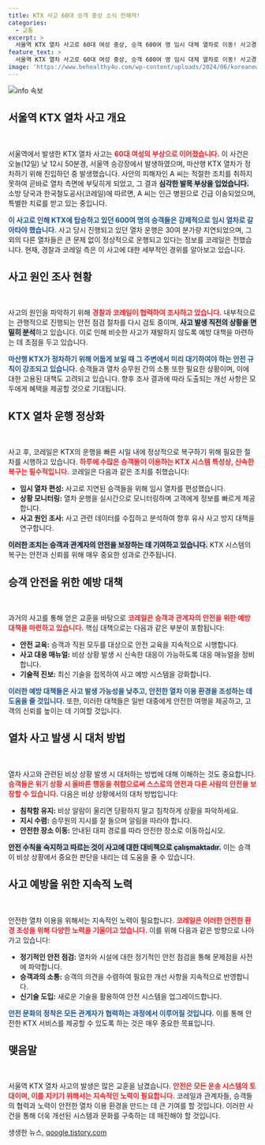 ```yaml
---
title: KTX 사고 60대 승객 중상 소식 전해져!
categories:
  - 교통
excerpt: >
  서울역 KTX 열차 사고로 60대 여성 중상, 승객 600여 명 임시 대체 열차로 이동! 사고경위 조사 중, 이 충격적인 사건의 전말은 무엇일까? 클릭해서 확인하세요!
feature_text: >
  서울역 KTX 열차 사고로 60대 여성 중상, 승객 600여 명 임시 대체 열차로 이동! 사고경위 조사 중, 이 충격적인 사건의 전말은 무엇일까? 클릭해서 확인하세요!
image: 'https://www.behealthy4u.com/wp-content/uploads/2024/06/koreanews.jpg'
---
```


<p><img src="https://www.behealthy4u.com/wp-content/uploads/2024/06/koreanews.jpg" alt="info 속보" /></p>

<h2 data-ke-size="size26">서울역 KTX 열차 사고 개요</h2>

<p data-ke-size="size16">&nbsp;</p>

<p>서울역에서 발생한 KTX 열차 사고는 <b><span style="color: #ee2323;">60대 여성의 부상으로 이어졌습니다.</span></b> 이 사건은 오늘(12일) 낮 12시 50분경, 서울역 승강장에서 발생하였으며, 마산행 KTX 열차가 정차하기 위해 진입하던 중 발생했습니다. 사안의 피해자인 A 씨는 적절한 조치를 취하지 못하여 곧바로 열차 측면에 부딪히게 되었고, 그 결과 <b><span style="background-color: #21538527;">심각한 발목 부상을 입었습니다.</span></b> 소방 당국과 한국철도공사(코레일)에 따르면, A 씨는 인근 병원으로 긴급 이송되었으며, 특별한 치료를 받고 있는 중입니다. </p>

<p><b><span style="color: #1a5490;">이 사고로 인해 KTX에 탑승하고 있던 600여 명의 승객들은 강제적으로 임시 열차로 갈아타야 했습니다.</span></b> 사고 당시 진행되고 있던 열차 운행은 30여 분가량 지연되었으며, 그 외의 다른 열차들은 큰 문제 없이 정상적으로 운행되고 있다는 정보를 코레일은 전했습니다. 현재, 경찰과 코레일 측은 이 사고에 대한 세부적인 경위를 알아보고 있습니다.</p>

<h2 data-ke-size="size26">사고 원인 조사 현황</h2>

<p data-ke-size="size16">&nbsp;</p>

<p>사고의 원인을 파악하기 위해 <b><span style="color: #ee2323;">경찰과 코레일이 협력하여 조사하고 있습니다.</span></b> 내부적으로는 관행적으로 진행되는 안전 점검 절차를 다시 검토 중이며, <b><span style="background-color: #21538527;">사고 발생 직전의 상황을 면밀히 분석</span></b>하고 있습니다. 이로 인해 비슷한 사고가 재발하지 않도록 예방 대책을 마련하는 데 초점을 두고 있습니다.</p>

<p><b><span style="color: #1a5490;">마산행 KTX가 정차하기 위해 어둡게 보일 때 그 주변에서 미리 대기하여야 하는 안전 규칙이 강조되고 있습니다.</span></b> 승객들과 열차 승무원 간의 소통 또한 필요한 상황이며, 이에 대한 고용된 대책도 고려되고 있습니다. 향후 조사 결과에 따라 도출되는 개선 사항은 모두에게 혜택을 제공할 것으로 기대됩니다.</p>

<h2 data-ke-size="size26">KTX 열차 운행 정상화</h2>

<p data-ke-size="size16">&nbsp;</p>

<p>사고 후, 코레일은 KTX의 운행을 빠른 시일 내에 정상적으로 복구하기 위해 필요한 절차를 시행하고 있습니다. <b><span style="color: #ee2323;">하루에 수많은 승객들이 이용하는 KTX 시스템 특성상, 신속한 복구는 필수적입니다.</span></b> 코레일은 다음과 같은 조치를 취했습니다:</p>

<ul>
    <li><b>임시 열차 편성:</b> 사고로 지연된 승객들을 위해 임시 열차를 편성했습니다.</li>
    <li><b>상황 모니터링:</b> 열차 운행을 실시간으로 모니터링하며 고객에게 정보를 빠르게 제공합니다.</li>
    <li><b>사고 원인 조사:</b> 사고 관련 데이터를 수집하고 분석하여 향후 유사 사고 방지 대책을 연구합니다.</li>
</ul>

<p><b><span style="background-color: #21538527;">이러한 조치는 승객과 관계자의 안전을 보장하는 데 기여하고 있습니다.</span></b> KTX 시스템의 복구는 안전과 신뢰를 위해 매우 중요한 성과로 간주됩니다.</p>

<h2 data-ke-size="size26">승객 안전을 위한 예방 대책</h2>

<p data-ke-size="size16">&nbsp;</p>

<p>과거의 사고를 통해 얻은 교훈을 바탕으로 <b><span style="color: #ee2323;">코레일은 승객과 관계자의 안전을 위한 예방 대책을 마련하고 있습니다.</span></b> 핵심 대책으로는 다음과 같은 부분이 포함됩니다:</p>

<ul>
    <li><b>안전 교육:</b> 승객과 직원 모두를 대상으로 안전 교육을 지속적으로 시행합니다.</li>
    <li><b>사고 대응 매뉴얼:</b> 비상 상황 발생 시 신속한 대응이 가능하도록 대응 매뉴얼을 정비합니다.</li>
    <li><b>기술적 진보:</b> 최신 기술을 접목하여 사고 예방 시스템을 강화합니다.</li>
</ul>

<p><b><span style="color: #1a5490;">이러한 예방 대책들은 사고 발생 가능성을 낮추고, 안전한 열차 이용 환경을 조성하는 데 도움을 줄 것입니다.</span></b> 또한, 이러한 대책들은 일반 대중에게 안전한 여행을 제공하고, 고객의 신뢰를 높이는 데 기여할 것입니다.</p>

<h2 data-ke-size="size26">열차 사고 발생 시 대처 방법</h2>

<p data-ke-size="size16">&nbsp;</p>

<p>열차 사고와 관련된 비상 상황 발생 시 대처하는 방법에 대해 이해하는 것도 중요합니다. <b><span style="color: #ee2323;">승객들은 위기 상황 시 올바른 행동을 취함으로써 스스로의 안전과 다른 사람의 안전을 보장할 수 있습니다.</span></b> 다음은 비상 상황에서의 대처 방법입니다:</p>

<ul>
    <li><b>침착함 유지:</b> 비상 알람이 울리면 당황하지 말고 침착하게 상황을 파악하세요.</li>
    <li><b>지시 수렴:</b> 승무원의 지시를 잘 들으며 알림을 따라야 합니다.</li>
    <li><b>안전한 장소 이동:</b> 안내된 대피 경로를 따라 안전한 장소로 이동하십시오.</li>
</ul>

<p><b><span style="background-color: #21538527;">안전 수칙을 숙지하고 따르는 것이 사고에 대한 대비책으로 çalışmaktadır.</span></b> 이는 승객이 비상 상황에서 중요한 판단을 내리는 데 도움을 줄 수 있습니다.</p>

<h2 data-ke-size="size26">사고 예방을 위한 지속적 노력</h2>

<p data-ke-size="size16">&nbsp;</p>

<p>안전한 열차 이용을 위해서는 지속적인 노력이 필요합니다. <b><span style="color: #ee2323;">코레일은 이러한 안전한 환경 조성을 위해 다양한 노력을 기울이고 있습니다.</span></b> 이를 위해 다음과 같은 방향으로 나아가고 있습니다:</p>

<ul>
    <li><b>정기적인 안전 점검:</b> 열차와 시설에 대한 정기적인 안전 점검을 통해 문제점을 사전에 파악합니다.</li>
    <li><b>승객과의 소통:</b> 승객의 의견을 수렴하여 필요한 개선 사항을 지속적으로 반영합니다.</li>
    <li><b>신기술 도입:</b> 새로운 기술을 활용하여 안전 시스템을 업그레이드합니다.</li>
</ul>

<p><b><span style="color: #1a5490;">안전 문화의 정착은 모든 관계자가 협력하는 과정에서 이루어질 것입니다.</span></b> 이를 통해 안전한 KTX 서비스를 제공할 수 있도록 하는 것은 매우 중요한 목표입니다.</p>

<h2 data-ke-size="size26">맺음말</h2>

<p data-ke-size="size16">&nbsp;</p>

<p>서울역 KTX 열차 사고의 발생은 많은 교훈을 남겼습니다. <b><span style="color: #ee2323;">안전은 모든 운송 시스템의 토대이며, 이를 지키기 위해서는 지속적인 노력이 필요합니다.</span></b> 코레일과 관계자들, 승객들의 협력과 노력이 안전한 열차 이용 환경을 만드는 데 큰 기여를 할 것입니다. 이러한 사건을 통해 더욱 개선된 시스템과 문화를 구축하는 데 매진해야 할 것입니다.</p>
생생한 뉴스, <a href="https://qoogle.tistory.com" rel="dofollow">qoogle.tistory.com</a>


